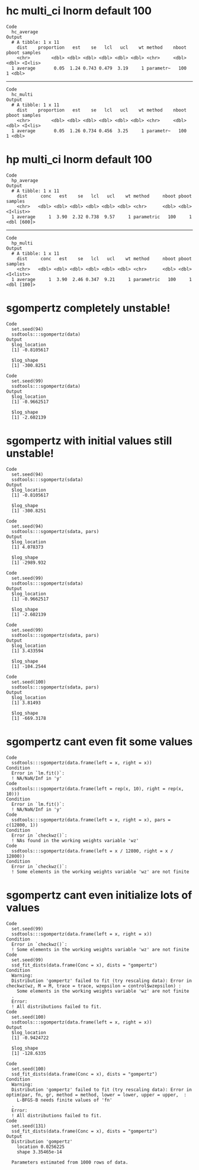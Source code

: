# hc multi_ci lnorm default 100

    Code
      hc_average
    Output
      # A tibble: 1 x 11
        dist    proportion   est    se   lcl   ucl    wt method    nboot pboot samples
        <chr>        <dbl> <dbl> <dbl> <dbl> <dbl> <dbl> <chr>     <dbl> <dbl> <I<lis>
      1 average       0.05  1.24 0.743 0.479  3.19     1 parametr~   100     1 <dbl>  

---

    Code
      hc_multi
    Output
      # A tibble: 1 x 11
        dist    proportion   est    se   lcl   ucl    wt method    nboot pboot samples
        <chr>        <dbl> <dbl> <dbl> <dbl> <dbl> <dbl> <chr>     <dbl> <dbl> <I<lis>
      1 average       0.05  1.26 0.734 0.456  3.25     1 parametr~   100     1 <dbl>  

# hp multi_ci lnorm default 100

    Code
      hp_average
    Output
      # A tibble: 1 x 11
        dist     conc   est    se   lcl   ucl    wt method     nboot pboot samples    
        <chr>   <dbl> <dbl> <dbl> <dbl> <dbl> <dbl> <chr>      <dbl> <dbl> <I<list>>  
      1 average     1  3.90  2.32 0.738  9.57     1 parametric   100     1 <dbl [600]>

---

    Code
      hp_multi
    Output
      # A tibble: 1 x 11
        dist     conc   est    se   lcl   ucl    wt method     nboot pboot samples    
        <chr>   <dbl> <dbl> <dbl> <dbl> <dbl> <dbl> <chr>      <dbl> <dbl> <I<list>>  
      1 average     1  3.90  2.46 0.347  9.21     1 parametric   100     1 <dbl [100]>

# sgompertz completely unstable!

    Code
      set.seed(94)
      ssdtools:::sgompertz(data)
    Output
      $log_location
      [1] -0.8105617
      
      $log_shape
      [1] -300.8251
      
    Code
      set.seed(99)
      ssdtools:::sgompertz(data)
    Output
      $log_location
      [1] -0.9662517
      
      $log_shape
      [1] -2.602139
      

# sgompertz with initial values still unstable!

    Code
      set.seed(94)
      ssdtools:::sgompertz(sdata)
    Output
      $log_location
      [1] -0.8105617
      
      $log_shape
      [1] -300.8251
      
    Code
      set.seed(94)
      ssdtools:::sgompertz(sdata, pars)
    Output
      $log_location
      [1] 4.078373
      
      $log_shape
      [1] -2989.932
      
    Code
      set.seed(99)
      ssdtools:::sgompertz(sdata)
    Output
      $log_location
      [1] -0.9662517
      
      $log_shape
      [1] -2.602139
      
    Code
      set.seed(99)
      ssdtools:::sgompertz(sdata, pars)
    Output
      $log_location
      [1] 3.433594
      
      $log_shape
      [1] -104.2544
      
    Code
      set.seed(100)
      ssdtools:::sgompertz(sdata, pars)
    Output
      $log_location
      [1] 3.81493
      
      $log_shape
      [1] -669.3178
      

# sgompertz cant even fit some values

    Code
      ssdtools:::sgompertz(data.frame(left = x, right = x))
    Condition
      Error in `lm.fit()`:
      ! NA/NaN/Inf in 'y'
    Code
      ssdtools:::sgompertz(data.frame(left = rep(x, 10), right = rep(x, 10)))
    Condition
      Error in `lm.fit()`:
      ! NA/NaN/Inf in 'y'
    Code
      ssdtools:::sgompertz(data.frame(left = x, right = x), pars = c(12800, 1))
    Condition
      Error in `checkwz()`:
      ! NAs found in the working weights variable 'wz'
    Code
      ssdtools:::sgompertz(data.frame(left = x / 12800, right = x / 12800))
    Condition
      Error in `checkwz()`:
      ! Some elements in the working weights variable 'wz' are not finite

# sgompertz cant even initialize lots of values

    Code
      set.seed(99)
      ssdtools:::sgompertz(data.frame(left = x, right = x))
    Condition
      Error in `checkwz()`:
      ! Some elements in the working weights variable 'wz' are not finite
    Code
      set.seed(99)
      ssd_fit_dists(data.frame(Conc = x), dists = "gompertz")
    Condition
      Warning:
      Distribution 'gompertz' failed to fit (try rescaling data): Error in checkwz(wz, M = M, trace = trace, wzepsilon = control$wzepsilon) : 
        Some elements in the working weights variable 'wz' are not finite
      .
      Error:
      ! All distributions failed to fit.
    Code
      set.seed(100)
      ssdtools:::sgompertz(data.frame(left = x, right = x))
    Output
      $log_location
      [1] -0.9424722
      
      $log_shape
      [1] -128.6335
      
    Code
      set.seed(100)
      ssd_fit_dists(data.frame(Conc = x), dists = "gompertz")
    Condition
      Warning:
      Distribution 'gompertz' failed to fit (try rescaling data): Error in optim(par, fn, gr, method = method, lower = lower, upper = upper,  : 
        L-BFGS-B needs finite values of 'fn'
      .
      Error:
      ! All distributions failed to fit.
    Code
      set.seed(131)
      ssd_fit_dists(data.frame(Conc = x), dists = "gompertz")
    Output
      Distribution 'gompertz'
        location 0.0256225
        shape 3.35465e-14
      
      Parameters estimated from 1000 rows of data.

